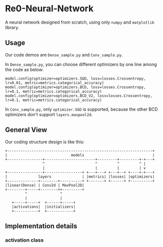 # Re0-Neural-Network

A neural network designed from scratch, using only `numpy` and `matplotlib` library.

## Usage

Our code demos are `Dense_sample.py` and `Conv_sample.py`.

In `Dense_sample.py`, you can choose different optimizers by one line among the code as below:

```python3
model.config(optimizer=optimizers.SGD, loss=losses.Crossentropy, lr=0.01, metric=metrics.categorical_accuracy)
model.config(optimizer=optimizers.BCD, loss=losses.Crossentropy, lr=0.1, metric=metrics.categorical_accuracy)
model.config(optimizer=optimizers.BCD_V2, loss=losses.Crossentropy, lr=0.1, metric=metrics.categorical_accuracy)
```

In `Conv_sample.py`, only `optimizer.SGD` is supported, because the other BCD optimizers don't support `layers.maxpool2d`.

## General View

Our coding structure design is like this:

```
+------------------------------------------------------------------+
|                             models                               |
+----------------+-----------------------+---------+---------+-+---+
                 ^                       ^         ^         ^ |
                 |                       |         |         | v
+----------------+-----------------+ +---+---+ +---+--+ +----+-+---+
|              layers              | |metrics| |losses| |optimizers|
+--------------+--------+----------+ +-------+ +------+ +----------+
|linear(Dense) | Conv2d | MaxPool2D|
+--------+-----+--------++---------+
         ^               ^
         |               |
   +-----+-----+  +------+-----+
   |activations|  |initializers|
   +-----------+  +------------+

```

## Implementation details

### activation class


